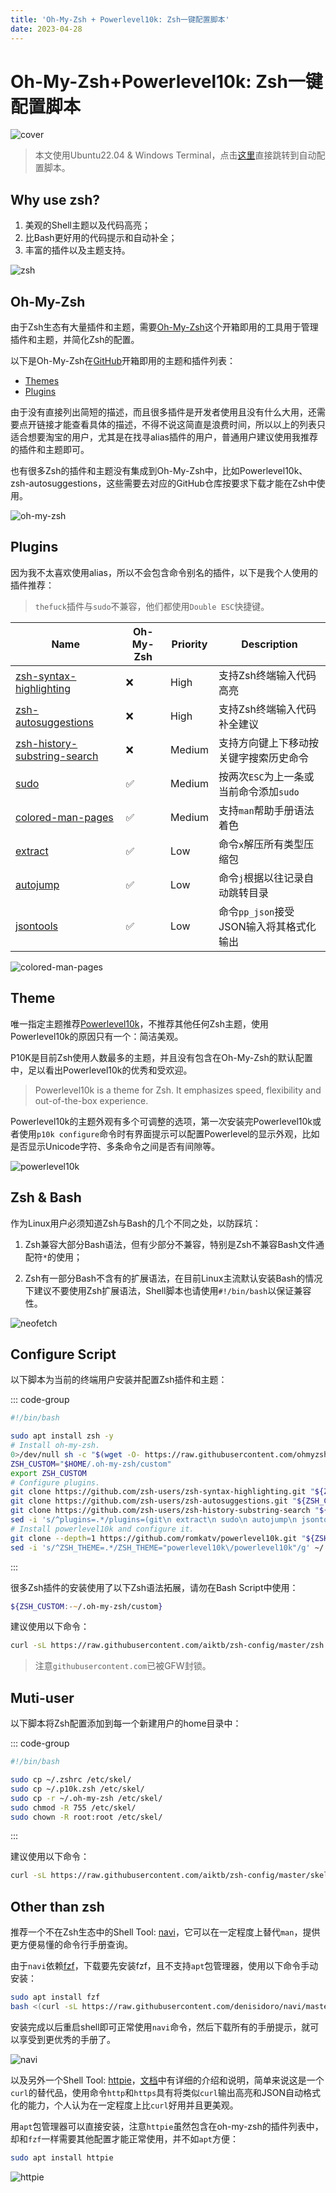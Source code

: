 ```yaml
---
title: 'Oh-My-Zsh + Powerlevel10k: Zsh一键配置脚本'
date: 2023-04-28
---
```


# Oh-My-Zsh+Powerlevel10k: Zsh一键配置脚本

![cover](https://s2.loli.net/2023/04/30/5UB3Dy8V4Fnim7c.webp)

> 本文使用Ubuntu22.04 & Windows Terminal，点击[这里](#configure-script)直接跳转到自动配置脚本。

## Why use zsh?

1. 美观的Shell主题以及代码高亮；
2. 比Bash更好用的代码提示和自动补全；
3. 丰富的插件以及主题支持。

![zsh](https://s2.loli.net/2023/04/28/HTpzjv492FYQin3.webp)

## Oh-My-Zsh

由于Zsh生态有大量插件和主题，需要[Oh-My-Zsh](https://ohmyz.sh/)这个开箱即用的工具用于管理插件和主题，并简化Zsh的配置。

以下是Oh-My-Zsh在[GitHub](https://github.com/ohmyzsh/ohmyzsh)开箱即用的主题和插件列表：

- [Themes](https://github.com/ohmyzsh/ohmyzsh/wiki/Themes)
- [Plugins](https://github.com/ohmyzsh/ohmyzsh/wiki/Plugins)

由于没有直接列出简短的描述，而且很多插件是开发者使用且没有什么大用，还需要点开链接才能查看具体的描述，不得不说这简直是浪费时间，所以以上的列表只适合想要淘宝的用户，尤其是在找寻alias插件的用户，普通用户建议使用我推荐的插件和主题即可。

也有很多Zsh的插件和主题没有集成到Oh-My-Zsh中，比如Powerlevel10k、zsh-autosuggestions，这些需要去对应的GitHub仓库按要求下载才能在Zsh中使用。

![oh-my-zsh](https://s2.loli.net/2023/04/28/RBd4Tlu9xstwcLV.webp)

## Plugins

因为我不太喜欢使用alias，所以不会包含命令别名的插件，以下是我个人使用的插件推荐：

> `thefuck`插件与`sudo`不兼容，他们都使用`Double ESC`快捷键。

| Name                                                                                          | Oh-My-Zsh | Priority | Description                |
|-----------------------------------------------------------------------------------------------|-----------|----------|----------------------------|
| [zsh-syntax-highlighting](https://github.com/zsh-users/zsh-syntax-highlighting)               | ❌         | High     | 支持Zsh终端输入代码高亮              |
| [zsh-autosuggestions](https://github.com/zsh-users/zsh-autosuggestions)                       | ❌         | High     | 支持Zsh终端输入代码补全建议            |
| [zsh-history-substring-search](https://github.com/zsh-users/zsh-history-substring-search)     | ❌         | Medium   | 支持方向键上下移动按关键字搜索历史命令        |
| [sudo](https://github.com/ohmyzsh/ohmyzsh/tree/master/plugins/sudo)                           | ✅         | Medium   | 按两次`ESC`为上一条或当前命令添加`sudo`  |
| [colored-man-pages](https://github.com/ohmyzsh/ohmyzsh/tree/master/plugins/colored-man-pages) | ✅         | Medium   | 支持`man`帮助手册语法着色            |
| [extract](https://github.com/le0me55i/zsh-extract)                                            | ✅         | Low      | 命令`x`解压所有类型压缩包             |
| [autojump](https://github.com/wting/autojump)                                                 | ✅         | Low      | 命令`j`根据以往记录自动跳转目录          |
| [jsontools](https://github.com/ohmyzsh/ohmyzsh/tree/master/plugins/jsontools)                 | ✅         | Low      | 命令`pp_json`接受JSON输入将其格式化输出 |

![colored-man-pages](https://s2.loli.net/2023/04/28/LwzD2PlKbQE8MAY.webp)

## Theme

唯一指定主题推荐[Powerlevel10k](https://github.com/romkatv/powerlevel10k)，不推荐其他任何Zsh主题，使用Powerlevel10k的原因只有一个：简洁美观。

P10K是目前Zsh使用人数最多的主题，并且没有包含在Oh-My-Zsh的默认配置中，足以看出Powerlevel10k的优秀和受欢迎。

> Powerlevel10k is a theme for Zsh. It emphasizes speed, flexibility and out-of-the-box experience.

Powerlevel10k的主题外观有多个可调整的选项，第一次安装完Powerlevel10k或者使用`p10k configure`命令时有界面提示可以配置Powerlevel的显示外观，比如是否显示Unicode字符、多条命令之间是否有间隙等。

![powerlevel10k](https://s2.loli.net/2023/04/28/AeXJUaTC2wO5LWp.webp)

## Zsh & Bash

作为Linux用户必须知道Zsh与Bash的几个不同之处，以防踩坑：

1. Zsh兼容大部分Bash语法，但有少部分不兼容，特别是Zsh不兼容Bash文件通配符`*`的使用；

2. Zsh有一部分Bash不含有的扩展语法，在目前Linux主流默认安装Bash的情况下建议不要使用Zsh扩展语法，Shell脚本也请使用`#!/bin/bash`以保证兼容性。

![neofetch](https://s2.loli.net/2023/04/28/Ewq3DWg7lcj1Tsx.webp)

## Configure Script

以下脚本为当前的终端用户安装并配置Zsh插件和主题：

::: code-group

```bash [zsh.sh]
#!/bin/bash

sudo apt install zsh -y
# Install oh-my-zsh.
0>/dev/null sh -c "$(wget -O- https://raw.githubusercontent.com/ohmyzsh/ohmyzsh/master/tools/install.sh)"
ZSH_CUSTOM="$HOME/.oh-my-zsh/custom"
export ZSH_CUSTOM
# Configure plugins.
git clone https://github.com/zsh-users/zsh-syntax-highlighting.git "${ZSH_CUSTOM}"/plugins/zsh-syntax-highlighting
git clone https://github.com/zsh-users/zsh-autosuggestions.git "${ZSH_CUSTOM}"/plugins/zsh-autosuggestions
git clone https://github.com/zsh-users/zsh-history-substring-search "${ZSH_CUSTOM}"/plugins/zsh-history-substring-search
sed -i 's/^plugins=.*/plugins=(git\n extract\n sudo\n autojump\n jsontools\n colored-man-pages\n zsh-autosuggestions\n zsh-syntax-highlighting\n zsh-history-substring-search\n)/g' ~/.zshrc
# Install powerlevel10k and configure it.
git clone --depth=1 https://github.com/romkatv/powerlevel10k.git "${ZSH_CUSTOM}"/themes/powerlevel10k
sed -i 's/^ZSH_THEME=.*/ZSH_THEME="powerlevel10k\/powerlevel10k"/g' ~/.zshrc
```

:::


很多Zsh插件的安装使用了以下Zsh语法拓展，请勿在Bash Script中使用：

```zsh
${ZSH_CUSTOM:-~/.oh-my-zsh/custom}
```

建议使用以下命令：

```bash
curl -sL https://raw.githubusercontent.com/aiktb/zsh-config/master/zsh.sh | bash && zsh
```

> 注意`githubusercontent.com`已被GFW封锁。

## Muti-user

以下脚本将Zsh配置添加到每一个新建用户的home目录中：

::: code-group

```bash [skel.sh]
#!/bin/bash

sudo cp ~/.zshrc /etc/skel/
sudo cp ~/.p10k.zsh /etc/skel/
sudo cp -r ~/.oh-my-zsh /etc/skel/
sudo chmod -R 755 /etc/skel/
sudo chown -R root:root /etc/skel/
```

:::

建议使用以下命令：

```bash
curl -sL https://raw.githubusercontent.com/aiktb/zsh-config/master/skel.sh | bash
```

## Other than zsh

推荐一个不在Zsh生态中的Shell Tool: [navi](https://github.com/denisidoro/navi)，它可以在一定程度上替代`man`，提供更方便易懂的命令行手册查询。

由于`navi`依赖[fzf](https://github.com/junegunn/fzf)，下载要先安装fzf，且不支持`apt`包管理器，使用以下命令手动安装：

```bash
sudo apt install fzf
bash <(curl -sL https://raw.githubusercontent.com/denisidoro/navi/master/scripts/install)
```

安装完成以后重启shell即可正常使用`navi`命令，然后下载所有的手册提示，就可以享受到更优秀的手册了。

![navi](https://s2.loli.net/2023/04/29/tA86jhHdYQf5NZG.webp)

以及另外一个Shell Tool: [httpie](https://github.com/httpie/httpie)，[文档](https://httpie.io/docs/cli)中有详细的介绍和说明，简单来说这是一个`curl`的替代品，使用命令`http`和`https`具有将类似`curl`输出高亮和JSON自动格式化的能力，个人认为在一定程度上比`curl`好用并且更美观。

用`apt`包管理器可以直接安装，注意`httpie`虽然包含在oh-my-zsh的插件列表中，却和`fzf`一样需要其他配置才能正常使用，并不如`apt`方便：

```bash
sudo apt install httpie
```

![httpie](https://s2.loli.net/2023/04/30/NgYIk2xDApd6wKU.webp)
